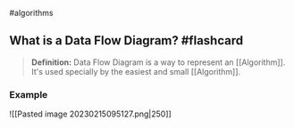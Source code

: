#algorithms

## What is a Data Flow Diagram? #flashcard
> **Definition:** Data Flow Diagram is a way to represent an [[Algorithm]]. It's used specially by the easiest and small [[Algorithm]].
<!--ID: 1676848265411-->


### Example

![[Pasted image 20230215095127.png|250]]
